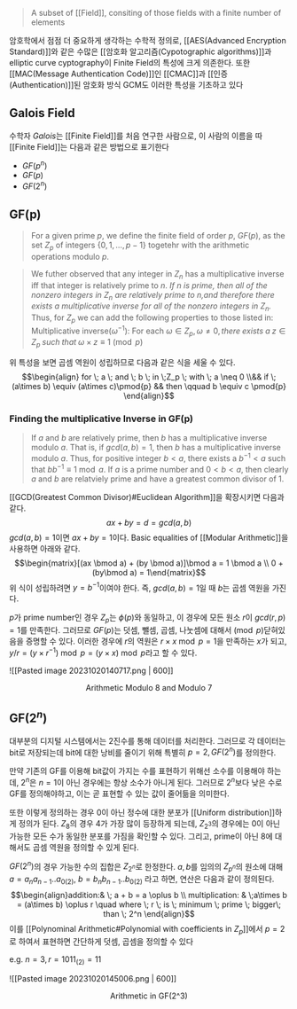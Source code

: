 > A subset of [[Field]], consiting of those fields with a finite number of elements

암호학에서 점점 더 중요하게 생각하는 수학적 정의로, [[AES(Advanced Encryption Standard)]]와 같은 수많은 [[암호화 알고리즘(Cypotographic algorithms)]]과 elliptic curve cyptography이 Finite Field의 특성에 크게 의존한다. 또한 [[MAC(Message Authentication Code)]]인 [[CMAC]]과 [[인증(Authentication)]]된 암호화 방식 GCM도 이러한 특성을 기초하고 있다

## Galois Field
수학자 *Galois*는 [[Finite Field]]를 처음 연구한 사람으로, 이 사람의 이름을 따 [[Finite Field]]는 다음과 같은 방법으로 표기한다
+ $GF(p^n)$
+ $GF(p)$
+ $GF(2^n)$
## GF(p)
> For a given prime $p$, we define the finite field of order $p$, $GF(p)$, as the set $Z_p$ of integers $\{0, 1, ..., p-1\}$ togetehr with the arithmetic operations modulo $p$. 

> We futher observed that any integer in $Z_n$ has a multiplicative inverse iff that integer is relatively prime to $n$. *If $n$ is prime, then all of the nonzero integers in $Z_n$ are relatively prime to $n$,and therefore there exists a multiplicative inverse for all of the nonzero integers in $Z_n$.* Thus, for $Z_p$ we can add the following properties to those listed in:
> 	Multiplicative inverse($\omega^{-1}$): For each $\omega \in Z_p, \omega \neq 0, there \; exists \; a \; z \in Z_p \; such \; that \; \omega \times z \equiv 1 \pmod {p}$

위 특성을 보면 곱셈 역원이 성립하므로 다음과 같은 식을 세울 수 있다. 
$$\begin{align} for \; a \; and \; b \; in \;Z_p \; with \; a \neq 0 \\&& if \; (a\times b) \equiv (a\times c)\pmod{p} && then \qquad b \equiv c \pmod{p} \end{align}$$
### Finding the multiplicative Inverse in GF(p)
> If $a$ and $b$ are relatively prime, then $b$ has a multiplicative inverse modulo $a$. That is, if $gcd(a, b) = 1$, then $b$ has a multiplicative inverse modulo $a$. Thus, for positive integer $b < a$, there exists a $b^{-1} < a$ such that $bb^{-1} \equiv 1 \bmod a$. If $a$ is a prime number and $0 <b <a$, then clearly $a$ and $b$ are relatviely prime and have a greatest common divisor of $1$. 

[[GCD(Greatest Common Divisor)#Euclidean Algorithm]]을 확장시키면 다음과 같다. 
$$ax + by = d = gcd(a, b)$$
$gcd(a, b) = 1$이면 $ax+by = 1$이다. Basic equalities of [[Modular Arithmetic]]을 사용하면 아래와 같다.
$$\begin{matrix}[(ax \bmod a) + (by \bmod a)]\bmod a = 1 \bmod a \\ 0 + (by\bmod a) = 1\end{matrix}$$
위 식이 성립하려면 $y=b^{-1}$이여야 한다. 즉, $gcd(a, b)=1$일 때 $b$는 곱셈 역원을 가진다.

$p$가 prime number인 경우 $Z_p$는 $\phi(p)$와 동일하고, 이 경우에 모든 원소 $r$이 $gcd(r, p)=1$를 만족한다. 그러므로 $GF(p)$는 덧셈, 뺄셈, 곱셈, 나눗셈에 대해서$\pmod p$닫혀있음을 증명할 수 있다. 이러한 경우에 $r$의 역원은 $r \times x \bmod p = 1$을 만족하는 $x$가 되고, $y/r = (y\times r^{-1})\bmod p = (y\times x) \bmod p$라고 할 수 있다. 

![[Pasted image 20231020140717.png | 600]]
<div align="center">Arithmetic Modulo 8 and Modulo 7</div>

## GF($2^n$)
대부분의 디지털 시스템에서는 2진수를 통해 데이터를 처리한다. 그러므로 각 데이터는 bit로 저장되는데 bit에 대한 낭비를 줄이기 위해 특별히 $p=2, GF(2^n)$를 정의한다. 

만약 기존의 GF를 이용해 bit값이 가지는 수를 표현하기 위해선 소수를 이용해야 하는데, $2^n$은 $n=1$이 아닌 경우에는 항상 소수가 아니게 된다. 그러므로 $2^n$보다 낮은 수로 GF를 정의해야하고, 이는 곧 표현할 수 있는 값이 줄어듦을 의미한다. 

또한 이렇게 정의하는 경우 0이 아닌 정수에 대한 분포가 [[Uniform distribution]]하게 정의가 된다. $Z_8$의 경우 4가 가장 많이 등장하게 되는데, $Z_{2^3}$의 경우에는 0이 아닌 가능한 모든 수가 동일한 분포를 가짐을 확인할 수 있다. 그리고, prime이 아닌 8에 대해서도 곱셈 역원을 정의할 수 있게 된다. 

$GF(2^n)$의 경우 가능한 수의 집합은 $Z_{2^n}$로 한정한다. $a, b$를 임의의 $Z_{p^n}$의 원소에 대해 $a={a_na_{n-1}..a_0}_{(2)},$ $b={b_nb_{n-1}..b_0}_{(2)}$ 라고 하면, 연산은 다음과 같이 정의된다.$$\begin{align}addition:& \; a + b = a \oplus b \\ multiplication: & \;a\times b = (a\times b) \oplus r \quad where \; r \; is \; minimum \; prime \; bigger\; than \; 2^n \end{align}$$이를 [[Polynominal Arithmetic#Polynomial with coefficients in $Z_p$]]에서 $p=2$로 하여서 표현하면 간단하게 덧셈, 곱셈을 정의할 수 있다

e.g. $n=3, r=1011_{(2)} = 11$

![[Pasted image 20231020145006.png | 600]]
<div align="center">Arithmetic in GF(2^3)</div>
